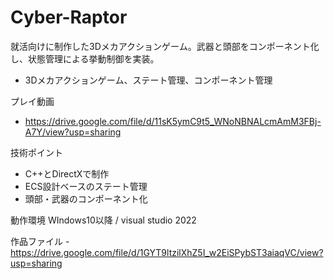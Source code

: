 # Cyber-Raptor
就活向けに制作した3Dメカアクションゲーム。武器と頭部をコンポーネント化し、状態管理による挙動制御を実装。

- 3Dメカアクションゲーム、ステート管理、コンポーネント管理

プレイ動画
- https://drive.google.com/file/d/11sK5ymC9t5_WNoNBNALcmAmM3FBj-A7Y/view?usp=sharing

技術ポイント
- C++とDirectXで制作
- ECS設計ベースのステート管理
- 頭部・武器のコンポーネント化

動作環境
WIndows10以降 / visual studio 2022

作品ファイル
-https://drive.google.com/file/d/1GYT9ltzilXhZ5I_w2EiSPybST3aiaqVC/view?usp=sharing
